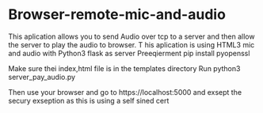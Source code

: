 # Browser-remote-mic-and-audio

This aplication allows you to send Audio over tcp to a server and then allow the server to play the audio to browser.
T
his aplication is using HTML3 mic and audio with Python3 flask as server
Preeqierment
    pip install pyopenssl
    
Make sure thei index,html file is in the templates directory 
Run
python3 server_pay_audio.py

Then use your browser and go to https://localhost:5000 and exsept the secury exseption as this is using a self sined cert
